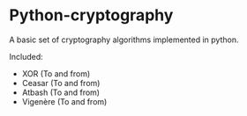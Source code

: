 # Python-cryptography
A basic set of cryptography algorithms implemented in python. 

Included:
- XOR (To and from)
- Ceasar (To and from)
- Atbash (To and from)
- Vigenère (To and from)
